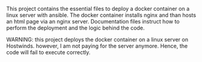 This project contains the essential files to deploy a docker container on a linux server with ansible. The docker container installs nginx and than hosts an html page via an nginx server. Documentation files instruct how to perform the deployment and the logic behind the code. 

WARNING: this project deploys the docker container on a linux server on Hostwinds. however, I am not paying for the server anymore. Hence, the code will fail to execute correctly.